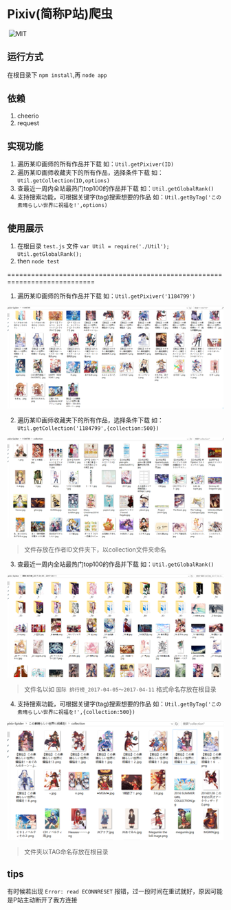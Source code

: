 # Pixiv(简称P站)爬虫

<p align="left">
	<img alt="" src="https://img.shields.io/badge/JavaScript-ES6-green.svg" />
	<img alt="MIT" src="https://img.shields.io/npm/l/express.svg" />
</p>

## 运行方式

在根目录下 `npm install`,再 `node app`

## 依赖

1. cheerio
2. request

## 实现功能

1. 遍历某ID画师的所有作品并下载 如：`Util.getPixiver(ID)`
2. 遍历某ID画师收藏夹下的所有作品，选择条件下载 如：`Util.getCollection(ID,options)`
3. 查最近一周内全站最热门top100的作品并下载 如：`Util.getGlobalRank()`
4. 支持搜索功能，可根据关键字(tag)搜索想要的作品 如：`Util.getByTag('この素晴らしい世界に祝福を!',options)`

## 使用展示

1. 在根目录 `test.js` 文件 `var Util = require('./Util'); Util.getGlobalRank();`
2. then `node test`

============================================================================

1. 遍历某ID画师的所有作品并下载 如：`Util.getPixiver('1184799')`

<p align="left">
	<img alt="" src="public/img/getUser.ico"/>
</p>

2. 遍历某ID画师收藏夹下的所有作品，选择条件下载 如：`Util.getCollection('1184799',{collection:500})`

<p align="left">
	<img alt="" src="public/img/getCollection.ico"/>
</p>

> 文件存放在作者ID文件夹下，以collection文件夹命名

3. 查最近一周内全站最热门top100的作品并下载 如：`Util.getGlobalRank()`

<p align="left">
	<img alt="" src="public/img/getGlobalRank.ico"/>
</p>

> 文件名以如 `国际 排行榜_2017-04-05～2017-04-11` 格式命名存放在根目录

4. 支持搜索功能，可根据关键字(tag)搜索想要的作品 如：`Util.getByTag('この素晴らしい世界に祝福を!',{collection:500})`

<p align="left">
	<img alt="" src="public/img/getByTag.ico"/>
</p>

> 文件夹以TAG命名存放在根目录

## tips
有时候若出现 `Error: read ECONNRESET` 报错，过一段时间在重试就好，原因可能是P站主动断开了我方连接